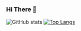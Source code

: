 ### Hi There 👋

![GitHub stats](https://github-readme-stats.vercel.app/api?username=junwin-c&show_icons=true&theme=codeSTACKr&hide_border=true&include_all_commits=true&count_private=true)
[![Top Langs](https://github-readme-stats.vercel.app/api/top-langs/?username=junwin-c&layout=compact&theme=codeSTACKr&hide=html,scss,css&hide_border=true)](https://github.com/junwin-c/github-readme-stats)

<!--
**junwin-c/junwin-c** is a ✨ _special_ ✨ repository because its `README.md` (this file) appears on your GitHub profile.

Here are some ideas to get you started:

- 🔭 I’m currently working on ...
- 🌱 I’m currently learning ...
- 👯 I’m looking to collaborate on ...
- 🤔 I’m looking for help with ...
- 💬 Ask me about ...
- 📫 How to reach me: ...
- 😄 Pronouns: ...
- ⚡ Fun fact: ...
-->
